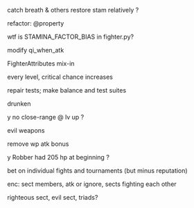 catch breath & others restore stam relatively ?  

refactor: @property  

wtf is STAMINA_FACTOR_BIAS in fighter.py?  

modify qi_when_atk  

FighterAttributes mix-in  

every level, critical chance increases  

repair tests; make balance and test suites  

drunken  

y no close-range @ lv up ?  

evil weapons  

remove wp atk bonus  

y Robber had 205 hp at beginning ?  

bet on individual fights and tournaments (but minus reputation)  

enc: sect members, atk or ignore, sects fighting each other  

righteous sect, evil sect, triads?
